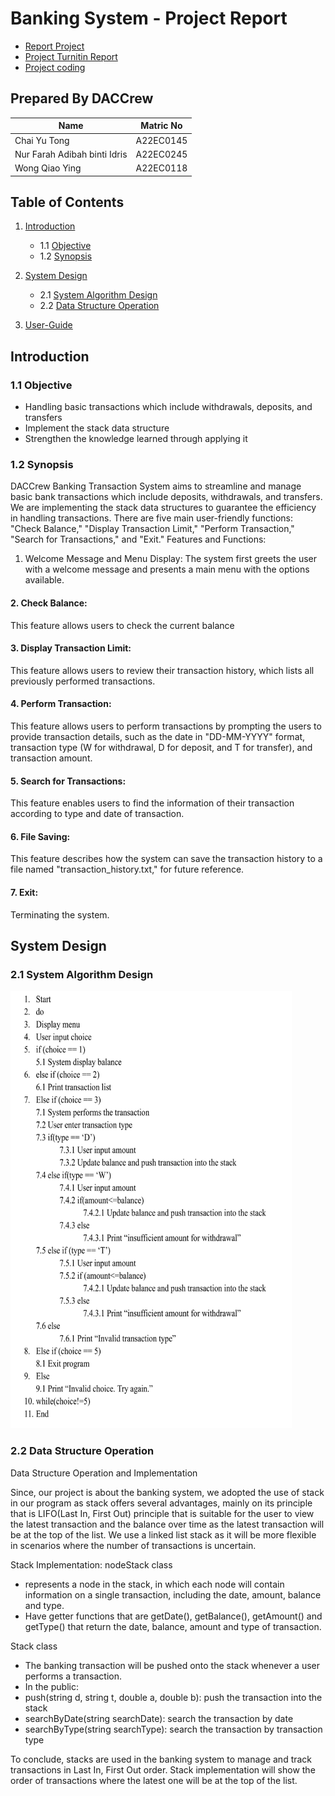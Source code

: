 # Banking System - Project Report

- <a href="https://github.com/jjn7702/SECJ2013-DSA/blob/main/Submission/sec02/DACCrew/Project/Mini%20Project%20DACCrew.pdf" >Report Project</a>
- <a href="https://github.com/jjn7702/SECJ2013-DSA/blob/main/Submission/sec02/DACCrew/Project/DACCrew%20Project%20Report.pdf" >Project Turnitin Report </a>
- <a href="https://github.com/jjn7702/SECJ2013-DSA/tree/main/Submission/sec02/DACCrew/Project/Files/source-code" >Project coding </a>
## Prepared By DACCrew
| Name         | Matric No    |
|--------------|--------------|
| Chai Yu Tong  | A22EC0145  |
| Nur Farah Adibah binti Idris     | A22EC0245 |
| Wong Qiao Ying     | A22EC0118 |

## Table of Contents
1. [Introduction](#introduction)
   - 1.1 [Objective](#11-Objective)
   - 1.2 [Synopsis](#12-Synopsis)

2. [System Design](#System-Design)
   - 2.1 [System Algorithm Design](#21-System-Algorithm-Design)
   - 2.2 [Data Structure Operation](#22-Data-Structure-Operation)
3. [User-Guide](#User-Guide)
   
## Introduction
### 1.1 Objective
- Handling basic transactions which include withdrawals, deposits, and transfers
- Implement the stack data structure
- Strengthen the knowledge learned through applying it

### 1.2 Synopsis
DACCrew Banking Transaction System aims to streamline and manage basic bank transactions which include deposits, withdrawals, and transfers. We are implementing the stack data structures to guarantee the efficiency in handling transactions. There are five main user-friendly functions: "Check Balance," "Display Transaction Limit," "Perform Transaction," "Search for Transactions," and "Exit."
Features and Functions:
 1. Welcome Message and Menu Display:
The system first greets the user with a welcome message and presents a main menu with the options available.

#### 2. Check Balance:
This feature allows users to check the current balance

#### 3. Display Transaction Limit:
This feature allows users to review their transaction history, which lists all previously performed transactions.

#### 4. Perform Transaction:
This feature allows users to perform transactions by prompting the users to provide transaction details, such as the date in "DD-MM-YYYY" format, transaction type (W for withdrawal, D for deposit, and T for transfer), and transaction amount.

#### 5. Search for Transactions:
This feature enables users to find the information of their transaction according to type and date of transaction.

#### 6. File Saving:
This feature describes how the system can save the transaction history to a file named "transaction_history.txt," for future reference.

#### 7. Exit:
Terminating the system.

## System Design
### 2.1 System Algorithm Design
<img src="https://github.com/jjn7702/SECJ2013-DSA/blob/main/Submission/sec02/DACCrew/Images/Pseudocodeproject.png" width="450" height="700">

### 2.2 Data Structure Operation
Data Structure Operation and Implementation

Since, our project is about the banking system, we adopted the use of stack in our program as stack offers several advantages, mainly on its principle that is LIFO(Last In, First Out) principle that is suitable for the user to view the latest transaction and the balance over time as the latest transaction will be at the top of the list. We use a linked list stack as it will be more flexible in scenarios where the number of transactions is uncertain.

Stack Implementation:
nodeStack class
- represents a node in the stack, in which each node will contain information on a single transaction, including the date, amount, balance and type.
- Have getter functions that are getDate(), getBalance(), getAmount() and getType() that return the date, balance, amount and type of transaction.

Stack class
- The banking transaction will be pushed onto the stack whenever a user performs a transaction.  
- In the public:
- push(string d, string t, double a, double b): push the transaction into the stack
- searchByDate(string searchDate): search the transaction by date
- searchByType(string searchType): search the transaction by transaction type


To conclude, stacks are used in the banking system to manage and track transactions in Last In, First Out order. Stack implementation will show the order of transactions where the latest one will be at the top of the list. 


